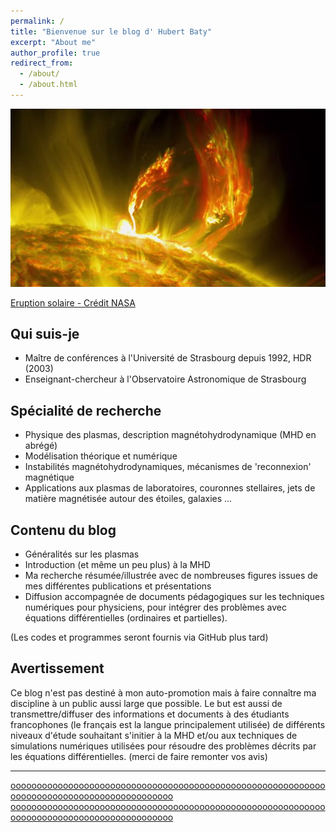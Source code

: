 ```yaml
---
permalink: /
title: "Bienvenue sur le blog d' Hubert Baty"
excerpt: "About me"
author_profile: true
redirect_from: 
  - /about/
  - /about.html
---
```


![](/images/image.jpg)

[Eruption solaire - Crédit NASA](#)





## Qui suis-je

- Maître de conférences à l'Université de Strasbourg depuis 1992, HDR (2003)
- Enseignant-chercheur à l'Observatoire Astronomique de Strasbourg

## Spécialité de recherche
- Physique des plasmas, description magnétohydrodynamique (MHD en abrégé)
- Modélisation théorique et numérique
- Instabilités magnétohydrodynamiques, mécanismes de 'reconnexion' magnétique
- Applications aux plasmas de laboratoires, couronnes stellaires, jets de matière magnétisée autour des étoiles, galaxies ...

## Contenu du blog
- Généralités sur les plasmas
- Introduction (et même un peu plus) à la MHD
- Ma recherche résumée/illustrée avec de nombreuses figures issues de mes différentes publications et présentations
- Diffusion accompagnée de documents pédagogiques sur les techniques numériques pour physiciens, pour intégrer des problèmes avec équations différentielles (ordinaires et partielles).

(Les codes et programmes seront fournis via GitHub plus tard)

## Avertissement
Ce blog n'est pas destiné à mon auto-promotion mais à faire connaître ma discipline à un public aussi large que possible. Le but est aussi de transmettre/diffuser des informations et documents à des étudiants francophones (le français est la langue principalement utilisée) de différents niveaux d'étude souhaitant s'initier à la MHD et/ou aux techniques de simulations numériques utilisées pour résoudre des problèmes décrits par les équations différentielles.
(merci de faire remonter vos avis)

******************************************************************************************************************
[ooooooooooooooooooooooooooooooooooooooooooooooooooooooooooooooooooooooooooooooooooooooooooo](#)
[ooooooooooooooooooooooooooooooooooooooooooooooooooooooooooooooooooooooooooooooooooooooooooo](#)


